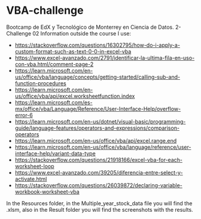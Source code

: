 # VBA-challenge

Bootcamp de EdX y Tecnológico de Monterrey en Ciencia de Datos. 2-Challenge 02
Information outside the course I use:

- https://stackoverflow.com/questions/16302795/how-do-i-apply-a-custom-format-such-as-text-0-0-in-excel-vba
- https://www.excel-avanzado.com/2791/identificar-la-ultima-fila-en-uso-con-vba.html/comment-page-2
- https://learn.microsoft.com/en-us/office/vba/language/concepts/getting-started/calling-sub-and-function-procedures
- https://learn.microsoft.com/en-us/office/vba/api/excel.worksheetfunction.index
- https://learn.microsoft.com/es-mx/office/vba/Language/Reference/User-Interface-Help/overflow-error-6
- https://learn.microsoft.com/en-us/dotnet/visual-basic/programming-guide/language-features/operators-and-expressions/comparison-operators
- https://learn.microsoft.com/en-us/office/vba/api/excel.range.end
- https://learn.microsoft.com/en-us/office/vba/language/reference/user-interface-help/variant-data-type
- https://stackoverflow.com/questions/21918166/excel-vba-for-each-worksheet-loop
- https://www.excel-avanzado.com/39205/diferencia-entre-select-y-activate.html
- https://stackoverflow.com/questions/26039872/declaring-variable-workbook-worksheet-vba

In the Resources folder, in the Multiple_year_stock_data file you will find the .xlsm, also in the Result folder you will find the screenshots with the results.
